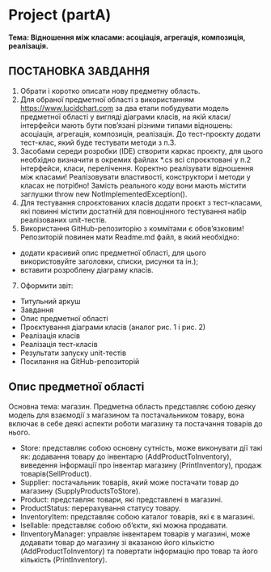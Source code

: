 # Project (partA)
**Тема: Відношення між класами: асоціація, агрегація, композиція, реалізація.**

## ПОСТАНОВКА ЗАВДАННЯ

1.	Обрати і коротко описати нову предметну область.
2.	Для обраної предметної області з використанням https://www.lucidchart.com за два етапи побудувати модель предметної області у вигляді діаграми класів, на якій класи/інтерфейси мають бути пов’язані різними типами відношень: асоціація, агрегація, композиція, реалізація. До тест-проєкту додати тест-клас, який буде тестувати методи з п.3.
3.	Засобами середи розробки (IDE) створити каркас проєкту, для цього необхідно визначити в окремих файлах *.cs всі спроєктовані у п.2 інтерфейси, класи, перелічення. Коректно реалізувати відношення між класами! Реалізовувати властивості, конструктори і методи у класах не потрібно! Замість реального коду вони мають містити заглушки throw new NotImplementedException().
4.	Для тестування спроєктованих класів додати проєкт з тест-класами, які повинні містити достатній для повноцінного тестування набір реалізованих unit-тестів.
5.	Використання GitHub-репозиторію з коммітами є обов’язковим! Репозиторій повинен мати Readme.md файл, в який необхідно:
- додати красивий опис предметної області, для цього використовуйте заголовки, списки, рисунки та ін.);
- вставити розроблену діаграму класів.

7.	Оформити звіт:
-	Титульний аркуш
-	Завдання
-	Опис предметної області
-	Проєктування діаграми класів (аналог рис. 1 і рис. 2)
-	Реалізація класів 
-	Реалізація тест-класів
-	Результати запуску unit-тестів
-	Посилання на GitHub-репозиторій

## Опис предметної області

Основна тема: магазин.
Предметна область представляє собою деяку модель для взаємодії з магазином та постачальником товару, вона включає в себе деякі аспекти роботи магазину та постачання товарів до нього.
-	Store: представляє собою основну сутність, може виконувати дії такі як: додавання товару до інвентарю (AddProductToInventory), виведення інформації про інвентар магазину (PrintInventory), продаж товарів(SellProduct).
-	Supplier: постачальник товарів, який може постачати товар до магазину (SupplyProductsToStore).
-	Product: представляє товари, які представлені в магазині.
-	ProductStatus: перерахування статусу товару.
-	InventoryItem: представляє собою каталог товарів, які є в магазині.
-	Isellable: представляє собою об’єкти, які можна продавати. 
-	IInventoryManager: управляє інвентарем товарів у магазині, може додавати товар до магазину зі вказаною його кількістю (AddProductToInventory) та повертати інформацію про товар та його кількість (PrintInventory).


